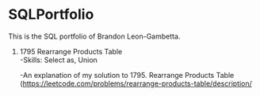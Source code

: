 # SQLPortfolio
This is the SQL portfolio of Brandon Leon-Gambetta. 

1. 1795 Rearrange Products Table     
   -Skills: Select as, Union
   
    -An explanation of my solution to 1795. Rearrange Products Table (https://leetcode.com/problems/rearrange-products-table/description/
